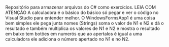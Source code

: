 Repositório para armazenar arquivos do C# como exercícios.
LEIA COM ATENÇÃO
A calculadora é o básico do básico só pegar e ver o código no Visual Studio para entender melhor.
O WindowsFormsApp1 é uma coisa bem simples ele pega junta nomes (Strings) soma o valor de N1 e N2 e dá o resultado e também multiplica os valores de N1 e N2 e mostra o resultado em baixo tem botões em numerós que ao apertalos é igual a uma calculadora ele adiciona o número apertado no N1 e no N2.
